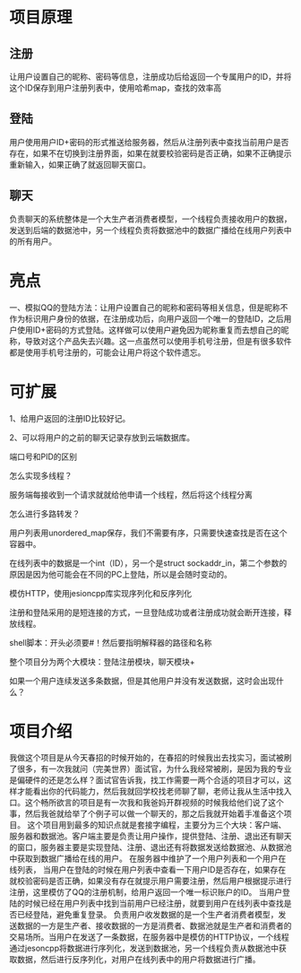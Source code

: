 # 项目原理

## 注册

让用户设置自己的昵称、密码等信息，注册成功后给返回一个专属用户的ID，并将这个ID保存到用户注册列表中，使用哈希map，查找的效率高

## 登陆

用户使用用户ID+密码的形式推送给服务器，然后从注册列表中查找当前用户是否存在，如果不在切换到注册界面，如果在就要校验密码是否正确，如果不正确提示重新输入，如果正确了就返回聊天窗口。

## 聊天

负责聊天的系统整体是一个大生产者消费者模型，一个线程负责接收用户的数据，发送到后端的数据池中，另一个线程负责将数据池中的数据广播给在线用户列表中的所有用户。

# 亮点

一、模拟QQ的登陆方法：让用户设置自己的昵称和密码等相关信息，但是昵称不作为标识用户身份的依据，在注册成功后，向用户返回一个唯一的登陆ID，之后用户使用ID+密码的方式登陆。这样做可以使用户避免因为昵称重复而去想自己的昵称，导致对这个产品失去兴趣。这一点虽然可以使用手机号注册，但是有很多软件都是使用手机号注册的，可能会让用户将这个软件遗忘。

# 可扩展

1、给用户返回的注册ID比较好记。

2、可以将用户的之前的聊天记录存放到云端数据库。



端口号和PID的区别



怎么实现多线程？

服务端每接收到一个请求就就给他申请一个线程，然后将这个线程分离

怎么进行多路转发？

用户列表用unordered_map保存，我们不需要有序，只需要快速查找是否在这个容器中。

在线列表中的数据是一个int（ID），另一个是struct sockaddr_in，第二个参数的原因是因为他可能会在不同的PC上登陆，所以是会随时变动的。



模仿HTTP，使用jesioncpp库实现序列化和反序列化



注册和登陆采用的是短连接的方式，一旦登陆成功或者注册成功就会断开连接，释放线程。



shell脚本：开头必须要#！然后要指明解释器的路径和名称

整个项目分为两个大模块：登陆注册模块，聊天模块+  



如果一个用户连续发送多条数据，但是其他用户并没有发送数据，这时会出现什么？



# 项目介绍

我做这个项目是从今天春招的时候开始的，在春招的时候我出去找实习，面试被刷了很多，有一次我就问（完美世界）面试官，为什么我经常被刷，是因为我的专业是偏硬件的还是怎么样？面试官告诉我，找工作需要一两个合适的项目才可以，这样才能看出你的代码能力，然后我就回学校找老师聊了聊，老师让我从生活中找入口。这个畅所欲言的项目是有一次我和我爸妈开群视频的时候我给他们说了这个事，然后我爸就给举了个例子可以做一个聊天的，那之后我就开始着手准备这个项目。
这个项目用到最多的知识点就是套接字编程，主要分为三个大块：客户端、服务器和数据池。客户端主要是负责让用户操作，提供登陆、注册、退出还有聊天的窗口，服务器主要是实现登陆、注册、退出还有将数据发送给数据池、从数据池中获取到数据广播给在线的用户。
在服务器中维护了一个用户列表和一个用户在线列表，
当用户在登陆的时候在用户列表中查看一下用户ID是否存在，如果存在就校验密码是否正确，如果没有存在就提示用户需要注册，然后用户根据提示进行注册，这里模仿了QQ的注册机制，给用户返回一个唯一标识账户的ID。
当用户登陆的时候已经在用户列表中找到当前用户已经注册，就要到用户在线列表中查找是否已经登陆，避免重复登录。
负责用户收发数据的是一个生产者消费者模型，发送数据的一方是生产者、接收数据的一方是消费者、数据池就是生产者和消费者的交易场所。当用户在发送了一条数据，在服务器中是模仿的HTTP协议，一个线程通过jesoncpp将数据进行序列化，发送到数据池，另一个线程负责从数据池中获取数据，然后进行反序列化，对用户在线列表中的用户将数据进行广播。



